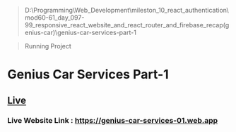 > D:\Programming\Web_Development\mileston_10_react_authentication\mod60-61_day_097-99_responsive_react_website_and_react_router_and_firebase_recap(genius-car)\genius-car-services-part-1

> Running Project

# Genius Car Services Part-1

## [Live](https://genius-car-services-01.web.app)

### Live Website Link : https://genius-car-services-01.web.app
